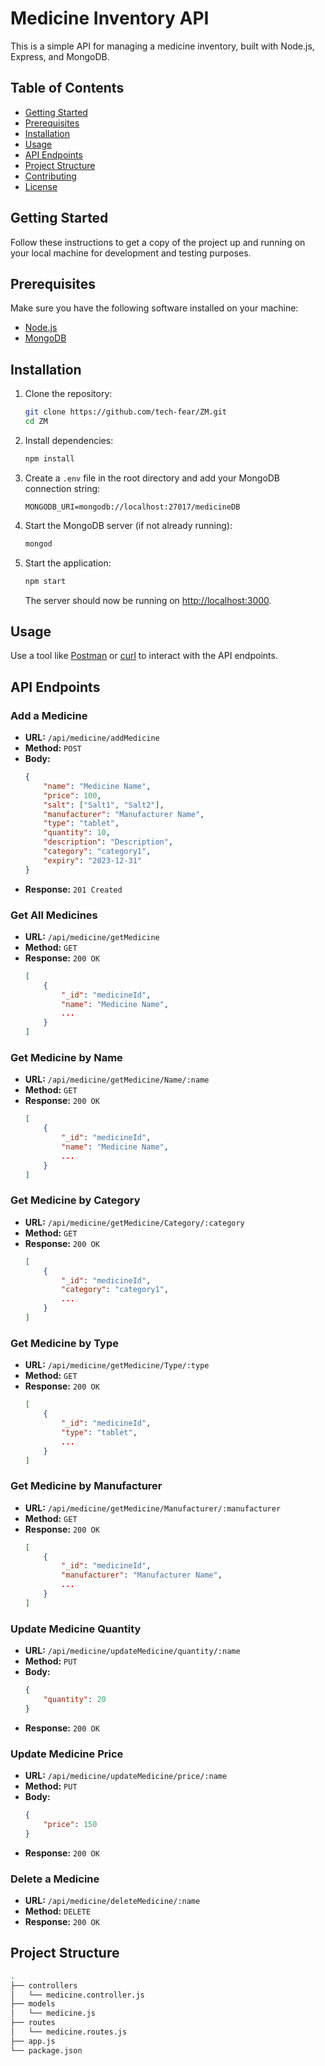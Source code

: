 # Medicine Inventory API

This is a simple API for managing a medicine inventory, built with Node.js, Express, and MongoDB.

## Table of Contents

- [Getting Started](#getting-started)
- [Prerequisites](#prerequisites)
- [Installation](#installation)
- [Usage](#usage)
- [API Endpoints](#api-endpoints)
- [Project Structure](#project-structure)
- [Contributing](#contributing)
- [License](#license)

## Getting Started

Follow these instructions to get a copy of the project up and running on your local machine for development and testing purposes.

## Prerequisites

Make sure you have the following software installed on your machine:

- [Node.js](https://nodejs.org/en/download/)
- [MongoDB](https://docs.mongodb.com/manual/installation/)

## Installation

1. Clone the repository:

    ```bash
    git clone https://github.com/tech-fear/ZM.git
    cd ZM
    ```

2. Install dependencies:

    ```bash
    npm install
    ```

3. Create a `.env` file in the root directory and add your MongoDB connection string:

    ```env
    MONGODB_URI=mongodb://localhost:27017/medicineDB
    ```

4. Start the MongoDB server (if not already running):

    ```bash
    mongod
    ```

5. Start the application:

    ```bash
    npm start
    ```

    The server should now be running on [http://localhost:3000](http://localhost:3000).

## Usage

Use a tool like [Postman](https://www.postman.com/) or [curl](https://curl.se/) to interact with the API endpoints.

## API Endpoints

### Add a Medicine

- **URL:** `/api/medicine/addMedicine`
- **Method:** `POST`
- **Body:**
    ```json
    {
        "name": "Medicine Name",
        "price": 100,
        "salt": ["Salt1", "Salt2"],
        "manufacturer": "Manufacturer Name",
        "type": "tablet",
        "quantity": 10,
        "description": "Description",
        "category": "category1",
        "expiry": "2023-12-31"
    }
    ```
- **Response:** `201 Created`

### Get All Medicines

- **URL:** `/api/medicine/getMedicine`
- **Method:** `GET`
- **Response:** `200 OK`
    ```json
    [
        {
            "_id": "medicineId",
            "name": "Medicine Name",
            ...
        }
    ]
    ```

### Get Medicine by Name

- **URL:** `/api/medicine/getMedicine/Name/:name`
- **Method:** `GET`
- **Response:** `200 OK`
    ```json
    [
        {
            "_id": "medicineId",
            "name": "Medicine Name",
            ...
        }
    ]
    ```

### Get Medicine by Category

- **URL:** `/api/medicine/getMedicine/Category/:category`
- **Method:** `GET`
- **Response:** `200 OK`
    ```json
    [
        {
            "_id": "medicineId",
            "category": "category1",
            ...
        }
    ]
    ```

### Get Medicine by Type

- **URL:** `/api/medicine/getMedicine/Type/:type`
- **Method:** `GET`
- **Response:** `200 OK`
    ```json
    [
        {
            "_id": "medicineId",
            "type": "tablet",
            ...
        }
    ]
    ```

### Get Medicine by Manufacturer

- **URL:** `/api/medicine/getMedicine/Manufacturer/:manufacturer`
- **Method:** `GET`
- **Response:** `200 OK`
    ```json
    [
        {
            "_id": "medicineId",
            "manufacturer": "Manufacturer Name",
            ...
        }
    ]
    ```

### Update Medicine Quantity

- **URL:** `/api/medicine/updateMedicine/quantity/:name`
- **Method:** `PUT`
- **Body:**
    ```json
    {
        "quantity": 20
    }
    ```
- **Response:** `200 OK`

### Update Medicine Price

- **URL:** `/api/medicine/updateMedicine/price/:name`
- **Method:** `PUT`
- **Body:**
    ```json
    {
        "price": 150
    }
    ```
- **Response:** `200 OK`

### Delete a Medicine

- **URL:** `/api/medicine/deleteMedicine/:name`
- **Method:** `DELETE`
- **Response:** `200 OK`

## Project Structure

```bash
.
├── controllers
│   └── medicine.controller.js
├── models
│   └── medicine.js
├── routes
│   └── medicine.routes.js
├── app.js
└── package.json
